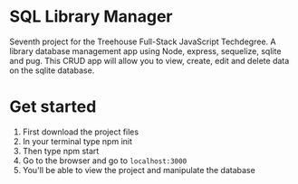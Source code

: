 # SQL Library Manager
Seventh project for the Treehouse Full-Stack JavaScript Techdegree. A library database management app using Node, express, sequelize, sqlite and pug. This CRUD app will allow you to view, create, edit and delete data on the sqlite database.

# Get started
1. First download the project files
2. In your terminal type npm init
3. Then type npm start
4. Go to the browser and go to `localhost:3000`
5. You'll be able to view the project and manipulate the database